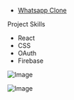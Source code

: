 * [Whatsapp Clone](https://timchen-whatsapp-clone.web.app/rooms/AbwGzG384sHLCddxI7I2)

Project Skills

- React
- CSS
- OAuth
- Firebase

![Image](https://media.giphy.com/media/HFtCGJ0DdekNywnuku/giphy.gif)

![Image](https://upload.cc/i1/2021/02/27/kKDSiO.png)
